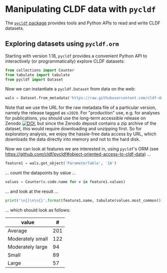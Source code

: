 
# Manipulating CLDF data with `pycldf`

The [`pycldf` package](https://github.com/cldf/pycldf) provides tools and
Python APIs to read and write CLDF datasets.


## Exploring datasets using `pycldf.orm`

Starting with version 1.18, `pycldf` provides a convenient Python API
to interactively (or programmatically) explore CLDF datasets:

```python
from collections import Counter
from tabulate import tabulate
from pycldf import Dataset
```

Now we can instantiate a `pycldf.Dataset` from data on the web:
```python
wals = Dataset.from_metadata('https://raw.githubusercontent.com/cldf-datasets/wals/v2020/cldf/StructureDataset-metadata.json')
```

Note that we use the URL for the raw metadata file of a particular version,
namely the release tagged as `v2020`. For "production" use, e.g. for analyses for
publications, you should use the long-term accessible release on Zenodo
[![DOI](https://zenodo.org/badge/DOI/10.5281/zenodo.3731125.svg)](https://doi.org/10.5281/zenodo.3731125), but since the Zenodo deposit contains a zip archive of the
dataset, this would require downloading and unzipping first. So for exploratory
analysis, we enjoy the hassle-free data access by URL, which downloads the data
directly into memory and not to the hard disk.

Now we can look at features we are interested in, using `pycldf`'s ORM (see https://github.com/cldf/pycldf#object-oriented-access-to-cldf-data) ...
```python
feature1 = wals.get_object('ParameterTable', '1A')
```
... count the datapoints by value ...
```python
values = Counter(v.code.name for v in feature1.values)
```
... and look at the result ...
```python
print('\n{}\n\n{}'.format(feature1.name, tabulate(values.most_common())))
```
... which should look as follows:

| value            | #   |
|------------------| ----|
| Average          | 201 |
| Moderately small | 122 |
| Moderately large |  94 |
| Small            |  89 |
| Large            |  57 |


